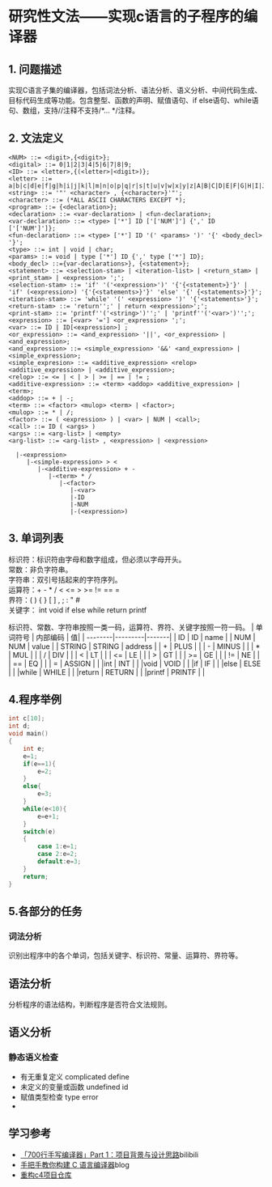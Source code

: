 # 研究性文法——实现c语言的子程序的编译器

## 1. 问题描述

实现C语言子集的编译器，包括词法分析、语法分析、语义分析、中间代码生成、目标代码生成等功能。包含整型、函数的声明、赋值语句、if else语句、while语句、数组，支持//注释不支持/*... */注释。

## 2. 文法定义

``` ebnf
<NUM> ::= <digit>,{<digit>};
<digital> ::= 0|1|2|3|4|5|6|7|8|9;
<ID> ::= <letter>,{(<letter>|<digit>)};
<letter> ::= a|b|c|d|e|f|g|h|i|j|k|l|m|n|o|p|q|r|s|t|u|v|w|x|y|z|A|B|C|D|E|F|G|H|I|J|K|L|M|N|O|P|Q|R|S|T|U|V|W|X|Y|Z;
<string> ::= '"' <character> , {<character>}'"'; 
<character> ::= (*ALL ASCII CHARACTERS EXCEPT *);
<program> ::= {<declaration>};
<declaration> ::= <var-declaration> | <fun-declaration>;
<var-declaration> ::= <type> ['*'] ID ['['NUM']'] {',' ID ['['NUM']']};
<fun-declaration> ::= <type> ['*'] ID '(' <params> ')' '{' <body_decl> '}';
<type> ::= int | void | char;
<params> ::= void | type ['*'] ID {',' type ['*'] ID};
<body_decl> ::={var-declarations>}, {<statement>};
<statement> ::= <selection-stam> | <iteration-list> | <return_stam> | <print_stam> | <expression> ';';
<selection-stam> ::= 'if' '('<expression>')' '{'{<statement>}'}' | 'if' (<expression>) '{'{<statements>}'}' 'else' '{' {<statements>}'}';
<iteration-stam> ::= 'while' '(' <expression> ')' '{'<statements>'}';
<return-stam> ::= 'return'';' | return <expression>';';
<print-stam> ::= 'printf''('<string>')'';' | 'printf''('<var>')'';';
<expression> ::= [<var> '='] <or_expression> ';';
<var> ::= ID | ID[<expression>] ;
<or_expression> ::= <and_expression> '||', <or_expression> | <and_expression>;
<and_expression> ::= <simple_expression> '&&' <and_expression> | <simple_expression>;
<simple_expresion> ::= <additive_expression> <relop> <additive_expression> | <additive_expression>;
<relop> ::= <= | < | > | >= | == | != ;
<additive-expression> ::= <term> <addop> <additive_expression> | <term>;
<addop> ::= + | -;
<term> ::= <factor> <mulop> <term> | <factor>;
<mulop> ::= * | /;
<factor> ::= ( <expression> ) | <var> | NUM | <call>;
<call> ::= ID ( <args> )
<args> ::= <arg-list> | <empty>
<arg-list> ::= <arg-list> , <expression> | <expression>
```

```
  |-<expression>
     |-<simple-expression> > < 
        |-<additive-expression> + -
           |-<term> * /
              |-<factor>
                 |-<var>
                 |-ID
                 |-NUM
                 |-(<expression>)
```

## 3. 单词列表

标识符：标识符由字母和数字组成，但必须以字母开头。  
常数：非负字符串。  
字符串：双引号括起来的字符序列。  
运算符：+ - * / < <= > >= != == =  
界符：( ) { } [ ] , ; :  " #  
关键字： int void if else while return  printf

标识符、常数、字符串按照一类一码，运算符、界符、关键字按照一符一码。
| 单词符号 | 内部编码 | 值|
| --------|---------|-------|
| ID | ID | name |
| NUM | NUM | value |
| STRING | STRING | address |
| + | PLUS | |
| - | MINUS | |
| * | MUL | |
| / | DIV | |
| < | LT | |
| <= | LE | |
| > | GT | |
| >= | GE | |
| != | NE | |
| == | EQ | |
| = | ASSIGN | |
|int | INT | |
|void | VOID | |
|if | IF | |
|else | ELSE | |
|while | WHILE | |
|return | RETURN | |
|printf | PRINTF | |



## 4.程序举例

```c
int c[10];
int d;
void main()
{
    int e;
    e=1;
    if(e==1){
        e=2;
    }
    else{
        e=3;
    }
    while(e<10){
        e=e+1;
    }
    switch(e)
    {
        case 1:e=1;
        case 2:e=2;
        default:e=3;
    }
    return;
}
```

## 5.各部分的任务

### 词法分析

识别出程序中的各个单词，包括关键字、标识符、常量、运算符、界符等。

## 语法分析

分析程序的语法结构，判断程序是否符合文法规则。

## 语义分析

### 静态语义检查
- 有无重复定义 complicated define
- 未定义的变量或函数 undefined id
- 赋值类型检查 type error
- 
## 学习参考

- [「700行手写编译器」Part 1：项目背景与设计思路](https://www.bilibili.com/video/BV1Kf4y1V783/?spm_id_from=333.337.search-card.all.click&vd_source=f1b40d4c8a7cccb5d8d3c3fae7ed593e)bilibili
- [手把手教你构建 C 语言编译器](https://lotabout.me/2015/write-a-C-interpreter-0/)blog
- [重构c4项目仓库](https://github.com/lotabout/write-a-C-interpreter)
